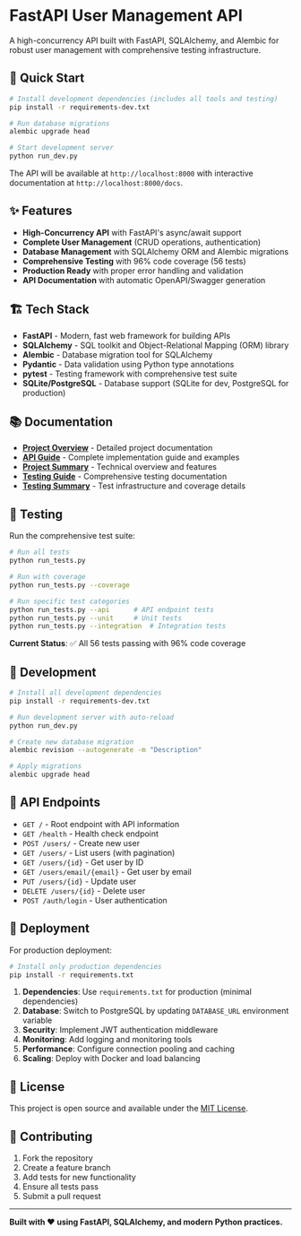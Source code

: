 # FastAPI User Management API

A high-concurrency API built with FastAPI, SQLAlchemy, and Alembic for robust user management with comprehensive testing infrastructure.

## 🚀 Quick Start

```bash
# Install development dependencies (includes all tools and testing)
pip install -r requirements-dev.txt

# Run database migrations
alembic upgrade head

# Start development server
python run_dev.py
```

The API will be available at `http://localhost:8000` with interactive documentation at `http://localhost:8000/docs`.

## ✨ Features

- **High-Concurrency API** with FastAPI's async/await support
- **Complete User Management** (CRUD operations, authentication)
- **Database Management** with SQLAlchemy ORM and Alembic migrations
- **Comprehensive Testing** with 96% code coverage (56 tests)
- **Production Ready** with proper error handling and validation
- **API Documentation** with automatic OpenAPI/Swagger generation

## 🏗️ Tech Stack

- **FastAPI** - Modern, fast web framework for building APIs
- **SQLAlchemy** - SQL toolkit and Object-Relational Mapping (ORM) library
- **Alembic** - Database migration tool for SQLAlchemy
- **Pydantic** - Data validation using Python type annotations
- **pytest** - Testing framework with comprehensive test suite
- **SQLite/PostgreSQL** - Database support (SQLite for dev, PostgreSQL for production)

## 📚 Documentation

- **[Project Overview](docs/README.md)** - Detailed project documentation
- **[API Guide](docs/EXAMPLE.md)** - Complete implementation guide and examples
- **[Project Summary](docs/PROJECT_SUMMARY.md)** - Technical overview and features
- **[Testing Guide](docs/TESTING.md)** - Comprehensive testing documentation
- **[Testing Summary](docs/TESTING_SUMMARY.md)** - Test infrastructure and coverage details

## 🧪 Testing

Run the comprehensive test suite:

```bash
# Run all tests
python run_tests.py

# Run with coverage
python run_tests.py --coverage

# Run specific test categories
python run_tests.py --api      # API endpoint tests
python run_tests.py --unit     # Unit tests
python run_tests.py --integration  # Integration tests
```

**Current Status**: ✅ All 56 tests passing with 96% code coverage

## 🔧 Development

```bash
# Install all development dependencies
pip install -r requirements-dev.txt

# Run development server with auto-reload
python run_dev.py

# Create new database migration
alembic revision --autogenerate -m "Description"

# Apply migrations
alembic upgrade head
```

## 📖 API Endpoints

- `GET /` - Root endpoint with API information
- `GET /health` - Health check endpoint
- `POST /users/` - Create new user
- `GET /users/` - List users (with pagination)
- `GET /users/{id}` - Get user by ID
- `GET /users/email/{email}` - Get user by email
- `PUT /users/{id}` - Update user
- `DELETE /users/{id}` - Delete user
- `POST /auth/login` - User authentication

## 🚀 Deployment

For production deployment:

```bash
# Install only production dependencies
pip install -r requirements.txt
```

1. **Dependencies**: Use `requirements.txt` for production (minimal dependencies)
2. **Database**: Switch to PostgreSQL by updating `DATABASE_URL` environment variable
3. **Security**: Implement JWT authentication middleware
4. **Monitoring**: Add logging and monitoring tools
5. **Performance**: Configure connection pooling and caching
6. **Scaling**: Deploy with Docker and load balancing

## 📝 License

This project is open source and available under the [MIT License](LICENSE).

## 🤝 Contributing

1. Fork the repository
2. Create a feature branch
3. Add tests for new functionality
4. Ensure all tests pass
5. Submit a pull request

---

**Built with ❤️ using FastAPI, SQLAlchemy, and modern Python practices.** 